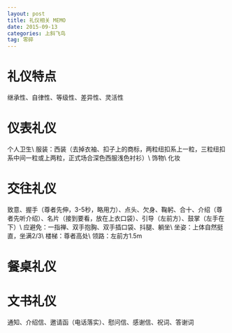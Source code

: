 ```yaml
---
layout: post
title: 礼仪相关 MEMO
date: 2015-09-13
categories: 上斜飞鸟
tag: 零碎
---
```


# 礼仪特点

继承性、自律性、等级性、差异性、灵活性

# 仪表礼仪

个人卫生\\
服装：西装（去掉衣袖、扣子上的商标，两粒纽扣系上一粒，三粒纽扣系中间一粒或上两粒，正式场合深色西服浅色衬衫）\\
饰物\\
化妆

# 交往礼仪

致意、握手（尊者先伸，3-5秒，略用力）、点头、欠身、鞠躬、合十、介绍（尊者先听介绍）、名片（接到要看，放在上衣口袋）、引导（左前方）、鼓掌（左手在下）\\
应避免：一指禅、双手抱胸、双手插口袋、抖腿、躺坐\\
坐姿：上体自然挺直，坐满2/3\\
楼梯：尊者高处\\
领路：左前方1.5m

# 餐桌礼仪

# 文书礼仪

通知、介绍信、邀请函（电话落实）、慰问信、感谢信、祝词、答谢词

